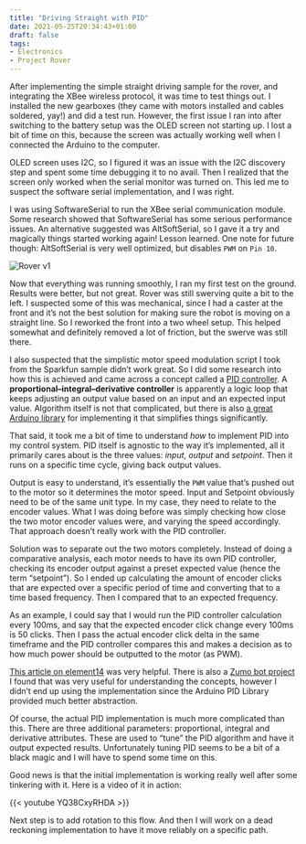 ```yaml
---
title: "Driving Straight with PID"
date: 2021-05-25T20:34:43+01:00
draft: false
tags:
- Electronics
- Project Rover
---
```

After implementing the simple straight driving sample for the rover, and integrating the XBee wireless protocol, it was time to test things out. I installed the new gearboxes (they came with motors installed and cables soldered, yay!) and did a test run. However, the first issue I ran into after switching to the battery setup was the OLED screen not starting up. I lost a bit of time on this, because the screen was actually working well when I connected the Arduino to the computer.

OLED screen uses I2C, so I figured it was an issue with the I2C discovery step and spent some time debugging it to no avail. Then I realized that the screen only worked when the serial monitor was turned on. This led me to suspect the software serial implementation, and I was right.

I was using SoftwareSerial to run the XBee serial communication module. Some research showed that SoftwareSerial has some serious performance issues. An alternative suggested was AltSoftSerial, so I gave it a try and magically things started working again! Lesson learned. One note for future though: AltSoftSerial is very well optimized, but disables `PWM` on `Pin 10`.

![Rover v1](/content/project-rover/roverv1.jpg)

Now that everything was running smoothly, I ran my first test on the ground. Results were better, but not great. Rover was still swerving quite a bit to the left. I suspected some of this was mechanical, since I had a caster at the front and it’s not the best solution for making sure the robot is moving on a straight line. So I reworked the front into a two wheel setup. This helped somewhat and definitely removed a lot of friction, but the swerve was still there. 

I also suspected that the simplistic motor speed modulation script I took from the Sparkfun sample didn’t work great. So I did some research into how this is achieved and came across a concept called a [PID controller](https://en.wikipedia.org/wiki/PID_controller#Mathematical_form). A **proportional–integral–derivative controller** is apparently a  logic loop that keeps adjusting an output value based on an input and an expected input value. Algorithm itself is not that complicated, but there is also [a great Arduino library](https://github.com/br3ttb/Arduino-PID-Library) for implementing it that simplifies things significantly.

That said, it took me a bit of time to understand *how* to implement PID into my control system. PID itself is agnostic to the way it’s implemented, all it primarily cares about is the three values: *input*, *output* and *setpoint*. Then it runs on a specific time cycle, giving back output values.

Output is easy to understand, it’s essentially the `PWM` value that’s pushed out to the motor so it determines the motor speed. Input and Setpoint obviously need to be of the same unit type. In my case, they need to relate to the encoder values. What I was doing before was simply checking how close the two motor encoder values were, and varying the speed accordingly. That approach doesn’t really work with the PID controller.

Solution was to separate out the two motors completely. Instead of doing a comparative analysis, each motor needs to have its own PID controller, checking its encoder output against a preset expected value (hence the term “setpoint”). So I ended up calculating the amount of encoder clicks that are expected over a specific period of time and converting that to a time based frequency.  Then I compared that to an expected frequency. 

As an example, I could say that I would run the PID controller calculation every 100ms, and say that the expected encoder click change every 100ms is 50 clicks. Then I pass the actual encoder click delta in the same timeframe and the PID controller compares this and makes a decision as to how much power should be outputted to the motor (as PWM).

[This article on element14](https://www.element14.com/community/community/arduino/blog/2020/01/06/simple-arduino-dc-motor-control-with-encoder-part-2) was very helpful. There is also a [Zumo bot project](https://solderspot.wordpress.com/2014/02/13/pid-tuning-for-zumo/) I found that was very useful for understanding the concepts, however I didn’t end up using the implementation since the Arduino PID Library provided much better abstraction.

Of course, the actual PID implementation is much more complicated than this. There are three additional parameters: proportional, integral and derivative attributes. These are used to “tune” the PID algorithm and have it output expected results. Unfortunately tuning PID seems to be a bit of a black magic and I will have to spend some time on this.

Good news is that the initial implementation is working really well after some tinkering with it. Here is a video of it in action:

{{< youtube YQ38CxyRHDA >}}

Next step is to add rotation to this flow. And then I will work on a dead reckoning implementation to have it move reliably on a specific path. 
